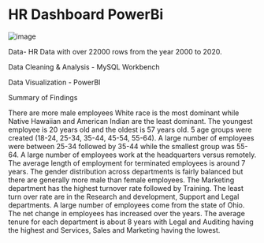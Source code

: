 # HR Dashboard PowerBi
![image](https://github.com/Chhavesh/My-SQL-PowerBI-project/assets/119867803/f6c03736-a47a-4d49-abcd-a0d9213eb33a)


Data- HR Data with over 22000 rows from the year 2000 to 2020.

Data Cleaning & Analysis - MySQL Workbench

Data Visualization - PowerBI


Summary of Findings

There are more male employees
White race is the most dominant while Native Hawaiian and American Indian are the least dominant.
The youngest employee is 20 years old and the oldest is 57 years old.
5 age groups were created (18-24, 25-34, 35-44, 45-54, 55-64). A large number of employees were between 25-34 followed by 35-44 while the smallest group was 55-64.
A large number of employees work at the headquarters versus remotely.
The average length of employment for terminated employees is around 7 years.
The gender distribution across departments is fairly balanced but there are generally more male than female employees.
The Marketing department has the highest turnover rate followed by Training. The least turn over rate are in the Research and development, Support and Legal departments.
A large number of employees come from the state of Ohio.
The net change in employees has increased over the years.
The average tenure for each department is about 8 years with Legal and Auditing having the highest and Services, Sales and Marketing having the lowest.
